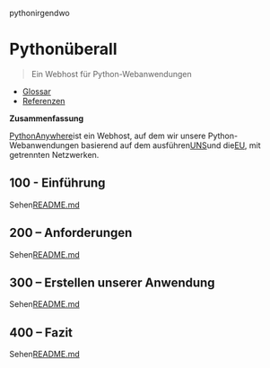 pythonirgendwo

# Pythonüberall

> Ein Webhost für Python-Webanwendungen

-   [Glossar](./GLOSSARY.md)
-   [Referenzen](./REFERENCES.md)

**Zusammenfassung**

[PythonAnywhere](https://www.pythonanywhere.com)ist ein Webhost, auf dem wir unsere Python-Webanwendungen basierend auf dem ausführen[UNS](https://www.pythonanywhere.com/user/wvanheemstra/account/)und die[EU](<>), mit getrennten Netzwerken.

## 100 - Einführung

Sehen[README.md](./100/README.md)

## 200 – Anforderungen

Sehen[README.md](./200/README.md)

## 300 – Erstellen unserer Anwendung

Sehen[README.md](./300/README.md)

## 400 – Fazit

Sehen[README.md](./400/README.md)
